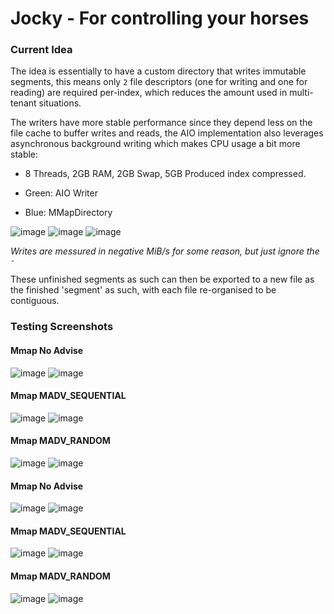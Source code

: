 # Jocky - For controlling your horses


### Current Idea
The idea is essentially to have a custom directory that writes immutable segments, this means only `2` file descriptors (one for writing and one for reading) are required per-index, which reduces the amount used in multi-tenant situations.

The writers have more stable performance since they depend less on the file cache to buffer writes and reads, the AIO implementation also leverages asynchronous background writing which makes CPU usage a bit more stable:

- 8 Threads, 2GB RAM, 2GB Swap, 5GB Produced index compressed.

- Green: AIO Writer
- Blue: MMapDirectory


![image](https://user-images.githubusercontent.com/57491488/207173717-b64bae6b-51e5-4e1b-a293-b8b16b29ec57.png)
![image](https://user-images.githubusercontent.com/57491488/207174299-d75e4215-f865-4494-bd86-e7d9b2a08a4e.png)
![image](https://user-images.githubusercontent.com/57491488/207178010-76b469f4-7044-4868-afd7-654eda6031b2.png)

*Writes are messured in negative MiB/s for some reason, but just ignore the `-`*

These unfinished segments as such can then be exported to a new file as the finished 'segment' as such, with each file re-organised to be contiguous. 

### Testing Screenshots

#### Mmap No Advise
![image](https://user-images.githubusercontent.com/57491488/207358796-bcbd2db0-f4af-4bfd-9d52-a95741d4437f.png)
![image](https://user-images.githubusercontent.com/57491488/207358856-35d7d838-1e82-44c4-a9ee-87b8a8700c6c.png)

#### Mmap MADV_SEQUENTIAL
![image](https://user-images.githubusercontent.com/57491488/207357681-ed8b16e8-9770-49be-8f2c-2b0871f57a23.png)
![image](https://user-images.githubusercontent.com/57491488/207358047-b22fb85c-ea4c-468f-8be9-8724dd6e8d2a.png)

#### Mmap MADV_RANDOM
![image](https://user-images.githubusercontent.com/57491488/207358409-650f8064-bad0-4a41-b2bb-cc66309a838f.png)
![image](https://user-images.githubusercontent.com/57491488/207358477-74185865-11ab-47d1-bce6-7631955efc6f.png)

#### Mmap No Advise
![image](https://user-images.githubusercontent.com/57491488/207358796-bcbd2db0-f4af-4bfd-9d52-a95741d4437f.png)
![image](https://user-images.githubusercontent.com/57491488/207358856-35d7d838-1e82-44c4-a9ee-87b8a8700c6c.png)

#### Mmap MADV_SEQUENTIAL
![image](https://user-images.githubusercontent.com/57491488/207357681-ed8b16e8-9770-49be-8f2c-2b0871f57a23.png)
![image](https://user-images.githubusercontent.com/57491488/207358047-b22fb85c-ea4c-468f-8be9-8724dd6e8d2a.png)

#### Mmap MADV_RANDOM
![image](https://user-images.githubusercontent.com/57491488/207358409-650f8064-bad0-4a41-b2bb-cc66309a838f.png)
![image](https://user-images.githubusercontent.com/57491488/207358477-74185865-11ab-47d1-bce6-7631955efc6f.png)
